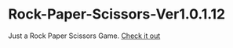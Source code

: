 # Rock-Paper-Scissors-Ver1.0.1.12
 Just a Rock Paper Scissors Game.
 <a href="https://tahajumaah.github.io/Rock-Paper-Scissors-Ver1.0.1.12/"> Check it out </a>
